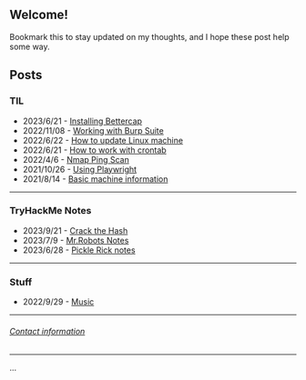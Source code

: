 ## Welcome\!

Bookmark this to stay updated on my thoughts, and I hope these post help some way.

## **Posts**

### **TIL**

- 2023/6/21 - [Installing Bettercap](/posts/TIL/installing_bettercap.md)
- 2022/11/08 - [Working with Burp Suite](/posts/TIL/working_with_burp_suite.md)
- 2022/6/22 - [How to update Linux machine](/posts/TIL/pc_maintenance.md)
- 2022/6/21 - [How to work with crontab](/posts/TIL/cron_jobs.md)
- 2022/4/6 - [Nmap Ping Scan](/posts/TIL/nmap_ping_scan.md)
- 2021/10/26 - [Using Playwright](/posts/TIL/using_playwright.md)
- 2021/8/14 - [Basic machine information](/posts/TIL/machine_info.md)


---


### **TryHackMe Notes**

- 2023/9/21 - [Crack the Hash](/posts/myStuffTHM/CTH.md)
- 2023/7/9 - [Mr.Robots Notes](/posts/myStuff/THM/mr_robots.md)
- 2023/6/28 - [Pickle Rick notes](/posts/myStuff/THM/pickle_rick.md)


---


### **Stuff**

- 2022/9/29 - [Music](/posts/myStuff/music_lists/musicLists.md)




---

###### [Contact information](contact.md)

---

<div id="pressMe">...</div>